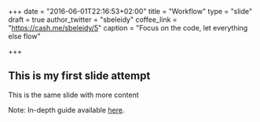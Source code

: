 +++
date = "2016-06-01T22:16:53+02:00"
title = "Workflow"
type = "slide"
draft = true
author_twitter = "sbeleidy"
coffee_link = "https://cash.me/sbeleidy/5"
caption = "Focus on the code, let everything else flow"

+++

## This is my first slide attempt

This is the same slide with more content

Note:
In-depth guide available [here](/guide/workflow).